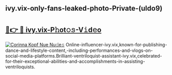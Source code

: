 ## ivy.vix-only-fans​-leaked-photo​-Private-(uldo9)


# <h2><a href="https://mediaupload.pro?title=ivy.vix&ref=git">🔗👉 🔴 ivy.vix-P𝚑ot𝚘𝚜-V𝚒d𝚎o</a></h2>

[![Corinna Kopf Nue Nu𝚍e𝚜](https://i.imgur.com/0qMVB7G.gif)](https://mediaupload.pro?title=ivy.vix&ref=git)
Online-influencer-ivy.vix,known-for-publishing-dance-and-lifestyle-content,-including-performances-and-vlogs-on-social-media-platforms.Brilliant-ventriloquist-assistant-ivy.vix,celebrated-for-their-exceptional-abilities-and-accomplishments-in-assisting-ventriloquists.  